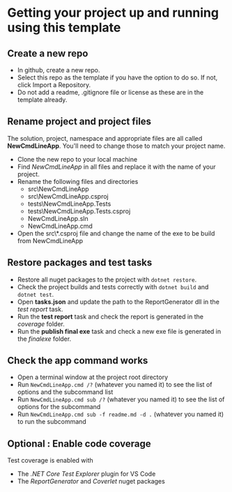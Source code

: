 # Getting your project up and running using this template

## Create a new repo

* In github, create a new repo.
* Select this repo as the template if you have the option to do so. If not, click Import a Repository.
* Do not add a readme, .gitignore file or license as these are in the template already.

## Rename project and project files

The solution, project, namespace and appropriate files are all called **NewCmdLineApp**.
You'll need to change those to match your project name.

* Clone the new repo to your local machine
* Find *NewCmdLineApp* in all files and replace it with the name of your project.
* Rename the following files and directories
  * src\NewCmdLineApp
  * src\NewCmdLineApp.csproj
  * tests\NewCmdLineApp.Tests
  * tests\NewCmdLineApp.Tests.csproj
  * NewCmdLineApp.sln
  * NewCmdLineApp.cmd
* Open the src\\*.csproj file and change the name of the exe to be build from NewCmdLineApp

## Restore packages and test tasks

* Restore all nuget packages to the project with `dotnet restore`.
* Check the project builds and tests correctly with `dotnet build` and `dotnet test`.
* Open **tasks.json** and update the path to the ReportGenerator dll in the *test report* task.
* Run the **test report** task and check the report is generated in the *coverage* folder.
* Run the **publish final exe** task and check a new exe file is generated in the *finalexe* folder.

## Check the app command works

* Open a terminal window at the project root directory
* Run `NewCmdLineApp.cmd /?` (whatever you named it) to see the list of options and the subcommand list
* Run `NewCmdLineApp.cmd sub /?` (whatever you named it) to see the list of options for the subcommand
* Run  `NewCmdLineApp.cmd sub -f readme.md -d .` (whatever you named it) to run the subcommand

## Optional : Enable code coverage

Test coverage is enabled with

* The *.NET Core Test Explorer* plugin for VS Code
* The *ReportGenerator* and *Coverlet* nuget packages

